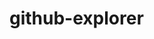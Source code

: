 # github-explorer

<!-- https://www.figma.com/file/NYEF2UTeAgpaLNqrQAqPCN/Github-Explorer-Copy?node-id=0%3A1 -->
